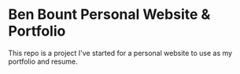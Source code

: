 # Ben Bount Personal Website & Portfolio
This repo is a project I've started for a personal website to use as my portfolio and resume. 
